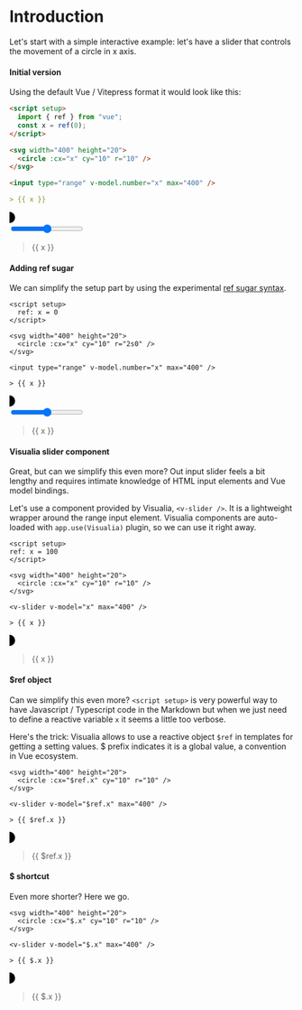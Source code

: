 # Introduction

Let's start with a simple interactive example: let's have a slider that controls the movement of a circle in x axis.

#### Initial version

Using the default Vue / Vitepress format it would look like this:

```md
<script setup>
  import { ref } from "vue";
  const x = ref(0);
</script>

<svg width="400" height="20">
  <circle :cx="x" cy="10" r="10" />
</svg>

<input type="range" v-model.number="x" max="400" />

> {{ x }}
```

<script setup>
  import { ref } from "vue";
  const x = ref(0);
</script>

<svg width="400" height="20">
  <circle :cx="x" cy="10" r="10" />
</svg>

<input type="range" v-model.number="x" max="400" />

> {{ x }}

#### Adding ref sugar

We can simplify the setup part by using the experimental [ref sugar syntax](https://github.com/vuejs/rfcs/pull/228).

```md{2}
<script setup>
  ref: x = 0
</script>

<svg width="400" height="20">
  <circle :cx="x" cy="10" r="2s0" />
</svg>

<input type="range" v-model.number="x" max="400" />

> {{ x }}
```

<svg width="400" height="20">
  <circle :cx="x" cy="10" r="10" />
</svg>

<input type="range" v-model.number="x" max="400" />

> {{ x }}

#### Visualia slider component

Great, but can we simplify this even more? Out input slider feels a bit lengthy and requires intimate knowledge of HTML input elements and Vue model bindings.

Let's use a component provided by Visualia, `<v-slider />`. It is a lightweight wrapper around the range input element. Visualia components are auto-loaded with `app.use(Visualia)` plugin, so we can use it right away.

```md{9}
<script setup>
ref: x = 100
</script>

<svg width="400" height="20">
  <circle :cx="x" cy="10" r="10" />
</svg>

<v-slider v-model="x" max="400" />

> {{ x }}
```

<svg width="400" height="20">
  <circle :cx="x" cy="10" r="10" />
</svg>

<v-slider v-model="x" max="400" />

> {{ x }}

#### $ref object

Can we simplify this even more? `<script setup>` is very powerful way to have Javascript / Typescript code in the Markdown but when we just need to define a reactive variable `x` it seems a little too verbose.

Here's the trick: Visualia allows to use a reactive object `$ref` in templates for getting a setting values. $ prefix indicates it is a global value, a convention in Vue ecosystem.

```md{2,5}
<svg width="400" height="20">
  <circle :cx="$ref.x" cy="10" r="10" />
</svg>

<v-slider v-model="$ref.x" max="400" />

> {{ $ref.x }}
```

<svg width="400" height="20">
  <circle :cx="$.x" cy="10" r="10" />
</svg>

<v-slider v-model="$.x" max="400" />

> {{ $ref.x }}

#### $ shortcut

Even more shorter? Here we go.

```md{2,5}
<svg width="400" height="20">
  <circle :cx="$.x" cy="10" r="10" />
</svg>

<v-slider v-model="$.x" max="400" />

> {{ $.x }}
```

<svg width="400" height="20">
  <circle :cx="$.x" cy="10" r="10" />
</svg>

<v-slider v-model="$.x" max="400" />

> {{ $.x }}
